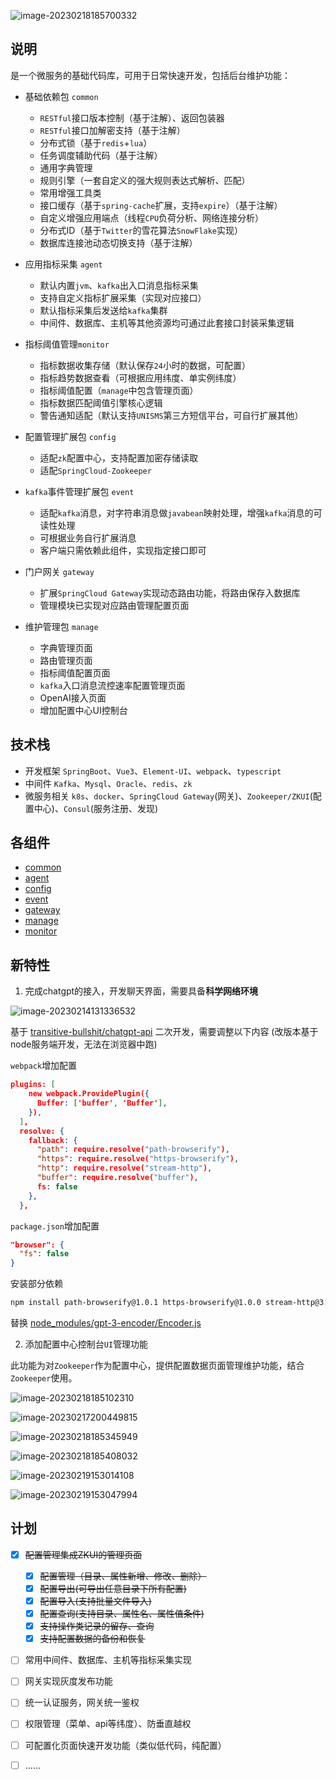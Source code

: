 ![image-20230218185700332](README/image/README/image-20230218185700332.png)



## 说明

是一个微服务的基础代码库，可用于日常快速开发，包括后台维护功能：



- 基础依赖包 `common`
  - `RESTful`接口版本控制（基于注解）、返回包装器
  - `RESTful`接口加解密支持（基于注解）
  - 分布式锁（基于`redis`+`lua`）
  - 任务调度辅助代码（基于注解）
  - 通用字典管理
  - 规则引擎（一套自定义的强大规则表达式解析、匹配）
  - 常用增强工具类
  - 接口缓存（基于`spring-cache`扩展，支持`expire`）（基于注解）
  - 自定义增强应用端点（线程`CPU`负荷分析、网络连接分析）
  - 分布式ID（基于`Twitter`的雪花算法`SnowFlake`实现）
  - 数据库连接池动态切换支持（基于注解）
  
- 应用指标采集 `agent`
  - 默认内置`jvm`、`kafka`出入口消息指标采集
  - 支持自定义指标扩展采集（实现对应接口）
  - 默认指标采集后发送给`kafka`集群
  - 中间件、数据库、主机等其他资源均可通过此套接口封装采集逻辑
  
- 指标阈值管理`monitor`
  - 指标数据收集存储（默认保存`24`小时的数据，可配置）
  - 指标趋势数据查看（可根据应用纬度、单实例纬度）
  - 指标阈值配置（`manage`中包含管理页面）
  - 指标数据匹配阈值引擎核心逻辑
  - 警告通知适配（默认支持`UNISMS`第三方短信平台，可自行扩展其他）
  
- 配置管理扩展包 `config`
  - 适配`zk`配置中心，支持配置加密存储读取
  - 适配`SpringCloud-Zookeeper`
  
- `kafka`事件管理扩展包 `event`
  - 适配`kafka`消息，对字符串消息做`javabean`映射处理，增强`kafka`消息的可读性处理
  - 可根据业务自行扩展消息
  - 客户端只需依赖此组件，实现指定接口即可
  
- 门户网关 `gateway`
  - 扩展`SpringCloud Gateway`实现动态路由功能，将路由保存入数据库
  - 管理模块已实现对应路由管理配置页面
  
- 维护管理包 `manage`
  - 字典管理页面
  - 路由管理页面
  - 指标阈值配置页面
  - `kafka`入口消息流控速率配置管理页面
  - OpenAI接入页面
  - 增加配置中心UI控制台



## 技术栈

- 开发框架 `SpringBoot`、`Vue3`、`Element-UI`、`webpack`、`typescript`
- 中间件 `Kafka`、`Mysql`、`Oracle`、`redis`、`zk`
- 微服务相关 `k8s`、`docker`、`SpringCloud Gateway`(网关)、`Zookeeper/ZKUI`(配置中心)、`Consul`(服务注册、发现)




## 各组件

- [common](common/README.md)
- [agent](agent/README.md)
- [config](config/README.md)
- [event](event/README.md)
- [gateway](gateway/README.md)
- [manage](manage/README.md)
- [monitor](monitor/README.md)



## 新特性

1. 完成chatgpt的接入，开发聊天界面，需要具备**科学网络环境**

![image-20230214131336532](README/image/README/image-20230214131336532.png)

基于 [transitive-bullshit/chatgpt-api](https://github.com/transitive-bullshit/chatgpt-api) 二次开发，需要调整以下内容 (改版本基于node服务端开发，无法在浏览器中跑)

`webpack`增加配置

```json
plugins: [
    new webpack.ProvidePlugin({
      Buffer: ['buffer', 'Buffer'],
    }),
  ],
  resolve: {
    fallback: {
      "path": require.resolve("path-browserify"),
      "https": require.resolve("https-browserify"),
      "http": require.resolve("stream-http"),
      "buffer": require.resolve("buffer"),
      fs: false
    },
  },
```

`package.json`增加配置

```json
"browser": {
  "fs": false
}
```



安装部分依赖

```bash
npm install path-browserify@1.0.1 https-browserify@1.0.0 stream-http@3.2.0 json-buffer@3.0.1
```



替换 [node_modules/gpt-3-encoder/Encoder.js](README/file/Encoder.js)







2. 添加配置中心控制台`UI`管理功能

此功能为对`Zookeeper`作为配置中心，提供配置数据页面管理维护功能，结合`Zookeeper`使用。

![image-20230218185102310](README/image/README/image-20230218185102310.png)

![image-20230217200449815](README/image/README/image-20230217200449815.png)

![image-20230218185345949](README/image/README/image-20230218185345949.png)

![image-20230218185408032](README/image/README/image-20230218185408032.png)



![image-20230219153014108](README/image/README/image-20230219153014108.png)



![image-20230219153047994](README/image/README/image-20230219153047994.png)

## 计划

+ [x] ~~配置管理集成ZKUI的管理页面~~

  + [x] ~~配置管理（目录、属性新增、修改、删除）~~
  + [x] ~~配置导出(可导出任意目录下所有配置)~~
  + [x] ~~配置导入(支持批量文件导入)~~
  + [x] ~~配置查询(支持目录、属性名、属性值条件)~~
  + [x] ~~支持操作类记录的留存、查询~~
  + [x] ~~支持配置数据的备份和恢复~~
  
+ [ ] 常用中间件、数据库、主机等指标采集实现

+ [ ] 网关实现灰度发布功能

+ [ ] 统一认证服务，网关统一鉴权

+ [ ] 权限管理（菜单、api等纬度）、防垂直越权

+ [ ] 可配置化页面快速开发功能（类似低代码，纯配置）

+ [ ] ......



